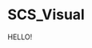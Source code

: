 # SCS_Visual

HELLO!



<!DOCTYPE html>
<meta charset="utf-8">
<style>

circle,
path {
  cursor: pointer;
}

circle {
  fill: none;
  pointer-events: all;
}

#tooltip { background-color: white;
			  padding: 3px 5px;
			  border: 1px solid black;
			  text-align: center;}

html {
	font-family: sans-serif;
	
}
</style>
<title> SCS TESTING!!! </title>
<body>
<script src="http://d3js.org/d3.v3.min.js"></script>
<script>

var margin = {top: 350, right: 480, bottom: 350, left: 480},
    radius = Math.min(margin.top, margin.right, margin.bottom, margin.left) - 10;

function filter_min_arc_size_text(d, i) {return (d.dx*d.depth*radius/3)>14}; 

var hue = d3.scale.category10();

var luminance = d3.scale.sqrt()
    .domain([0, 1e6])
    .clamp(true)
    .range([90, 20]);

var svg = d3.select("body").append("svg")
    .attr("width", margin.left + margin.right)
    .attr("height", margin.top + margin.bottom)
  .append("g")
    .attr("transform", "translate(" + margin.left + "," + margin.top + ")");

var partition = d3.layout.partition()
    .sort(function(a, b) { return d3.ascending(a.name, b.name); })
    .size([2 * Math.PI, radius]);

var arc = d3.svg.arc()
    .startAngle(function(d) { return d.x; })
    .endAngle(function(d) { return d.x + d.dx - .01 / (d.depth + .5); })
    .innerRadius(function(d) { return radius / 3 * d.depth; })
    .outerRadius(function(d) { return radius / 3 * (d.depth + 1) - 1; });

//Tooltip description
var tooltip = d3.select("body")
    .append("div")
    .attr("id", "tooltip")
    .style("position", "absolute")
    .style("z-index", "10")
    .style("opacity", 0);



//Determine what will be on the tooltips.
function format_description(d) {
  var description = d.description;
	  return  '<b>' + d.name + '</b></br>'+ d.description;
}



//Sunny's attempt to make go to a website. 
function goWebpage(d) {
	var descripton = d.description;
	var checkString = "http";
	if (descripton.indexOf(checkString) > -1) {
		window.open("www.google.com")
	}
	window.alert("sometext");
}


//Determines text rotation. 
function computeTextRotation(d) {
	var angle=(d.x +d.dx/2)*180/Math.PI - 90	
	
	return angle;
}

//Shows the tooltip. 
function mouseOverArc(d) {
			 d3.select(this).attr("stroke","black")
			 
          tooltip.html(format_description(d));
          return tooltip.transition()
            .duration(50)
            .style("opacity", 0.9);
}

//Remove the tooltip
function mouseOutArc(){
	d3.select(this).attr("stroke","")
	return tooltip.style("opacity", 0);
}


function mouseMoveArc (d) {
          return tooltip
            .style("top", (d3.event.pageY-10)+"px")
            .style("left", (d3.event.pageX+10)+"px");
}


//-------------- D3 part ------------------
var root_ = null;
d3.json("https://raw.githubusercontent.com/sunnylee088/SCS_Visual/master/SB_flare-labeled.json", function(error, root) {
  if (error) return console.warn(error);
  // Compute the initial layout on the entire tree to sum sizes.
  // Also compute the full name and fill color for each node,
  // and stash the children so they can be restored as we descend.
	
  partition
      .value(function(d) { return d.size; })
      .nodes(root)
      .forEach(function(d) {
        d._children = d.children;
        d.sum = d.value;
        d.key = key(d);
        d.fill = fill(d);
      });

  // Now redefine the value function to use the previously-computed sum.
  partition
      .children(function(d, depth) { return depth < 2 ? d._children : null; })
      .value(function(d) { return d.sum; });

  var center = svg.append("circle")
      .attr("r", radius / 3)
      .on("click", zoomOut);

  center.append("title")
      .text("zoom out");
      
  var partitioned_data=partition.nodes(root).slice(1)

  var path = svg.selectAll("path")
      .data(partitioned_data)
    .enter().append("path")
      .attr("d", arc)
      .style("fill", function(d) { return d.fill; })
      .each(function(d) { this._current = updateArc(d); })
      .on("click", zoomIn)
		.on("mouseover", mouseOverArc)
      .on("mousemove", mouseMoveArc)
      .on("mouseout", mouseOutArc);
  
      
  var texts = svg.selectAll("text")
      .data(partitioned_data)
    .enter().append("text")
		.filter(filter_min_arc_size_text)    	
    	.attr("transform", function(d) { return "rotate(" + computeTextRotation(d) + ")"; })
		.attr("x", function(d) { return radius / 3 * d.depth; })	
		.attr("dx", "6") // margin
      .attr("dy", ".35em") // vertical-align	
		.text(function(d,i) {return d.name})

		
//zoomIn function...
  function zoomIn(p) {
	goWebpage //not working atm. 
    if (p.depth > 1) p = p.parent;
    if (!p.children) return;
	
	if (!p.children) {
		window.alert("sometext");
	}
    zoom(p, p);
  }

  //zoom out
  function zoomOut(p) {
    if (!p.parent) return;
    zoom(p.parent, p);
  }

  // Zoom to the specified new root.
  function zoom(root, p) {
    if (document.documentElement.__transition__) return;

    // Rescale outside angles to match the new layout.
    var enterArc,
        exitArc,
        outsideAngle = d3.scale.linear().domain([0, 2 * Math.PI]);

    function insideArc(d) {
      return p.key > d.key
          ? {depth: d.depth - 1, x: 0, dx: 0} : p.key < d.key
          ? {depth: d.depth - 1, x: 2 * Math.PI, dx: 0}
          : {depth: 0, x: 0, dx: 2 * Math.PI};
    }

    function outsideArc(d) {
      return {depth: d.depth + 1, x: outsideAngle(d.x), dx: outsideAngle(d.x + d.dx) - outsideAngle(d.x)};
    }

    center.datum(root);

    // When zooming in, arcs enter from the outside and exit to the inside.
    // Entering outside arcs start from the old layout.
    if (root === p) enterArc = outsideArc, exitArc = insideArc, outsideAngle.range([p.x, p.x + p.dx]);
	
	 var new_data=partition.nodes(root).slice(1)

    path = path.data(new_data, function(d) { return d.key; });
	 	 
	 // When zooming out, arcs enter from the inside and exit to the outside.
    // Exiting outside arcs transition to the new layout.
    if (root !== p) enterArc = insideArc, exitArc = outsideArc, outsideAngle.range([p.x, p.x + p.dx]);

    d3.transition().duration(d3.event.altKey ? 7500 : 750).each(function() {
      path.exit().transition()
          .style("fill-opacity", function(d) { return d.depth === 1 + (root === p) ? 1 : 0; })
          .attrTween("d", function(d) { return arcTween.call(this, exitArc(d)); })
          .remove();
          
      path.enter().append("path")
          .style("fill-opacity", function(d) { return d.depth === 2 - (root === p) ? 1 : 0; })
          .style("fill", function(d) { return d.fill; })
          .on("click", zoomIn)
			 .on("mouseover", mouseOverArc)
      	 .on("mousemove", mouseMoveArc)
      	 .on("mouseout", mouseOutArc)
          .each(function(d) { this._current = enterArc(d); });

		
      path.transition()
          .style("fill-opacity", 1)
          .attrTween("d", function(d) { return arcTween.call(this, updateArc(d)); });
          
      
         
    });
    
    
	 texts = texts.data(new_data, function(d) { return d.key; })
	 
	 texts.exit()
	         .remove()    
    texts.enter()
            .append("text")
      	
    texts.style("opacity", 0)
      .attr("transform", function(d) { return "rotate(" + computeTextRotation(d) + ")"; })
		.attr("x", function(d) { return radius / 3 * d.depth; })	
		.attr("dx", "6") // margin
      .attr("dy", ".35em") // vertical-align
      .filter(filter_min_arc_size_text)    	
      .text(function(d,i) {return d.name})
		.transition().delay(750).style("opacity", 1)
      	
		 
  }
});


function key(d) {
  var k = [], p = d;
  while (p.depth) k.push(p.name), p = p.parent;
  return k.reverse().join(".");
}

//Determines when to switch color. Currently color follows depth of 1. 
function fill(d) {
  var p = d;
  while (p.depth > 1) p = p.parent;
  var c = d3.lab(hue(p.name));
  c.l = luminance(d.sum);
  return c;
}

function arcTween(b) {
  var i = d3.interpolate(this._current, b);
  this._current = i(0);
  return function(t) {
    return arc(i(t));
  };
}

function updateArc(d) {
  return {depth: d.depth, x: d.x, dx: d.dx};
}

d3.select(self.frameElement).style("height", margin.top + margin.bottom + "px");

</script> 
